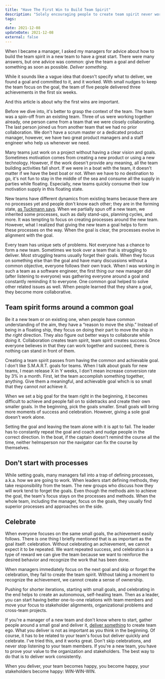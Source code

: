 ```yaml
---
title: "Have The First Win to Build Team Spirit"
description: "Solely encouraging people to create team spirit never works, especially for new teams. The manager has to give the team a goal and celebrate achievements."
tags:
  -
date: 2021-12-08
updateDate: 2021-12-08
external: false
---
```


When I became a manager, I asked my managers for advice about how to build the team spirit in a new team to have a great start. There were many answers, but one advice was common: give the team a goal and deliver something as soon as possible. *Deliver something*.

While it sounds like a vague idea that doesn't specify what to deliver, we found a goal and committed to it, and it worked. With small nudges to keep the team focus on the goal, the team of five people delivered three achievements in the first six weeks.

And this article is about why the first wins are important.

Before we dive into, it's better to grasp the context of the team. The team was a spin-off from an existing team. Three of us were working together already, one person came from a team that we were closely collaborating. The last person joined us from another team that we had no prior collaboration. We don't have a scrum master or a dedicated product manager, however, we have two great product managers and a staff engineer who help us whenever we need.

Many teams just work on a project without having a clear vision and goals. Sometimes motivation comes from creating a new product or using a new technology. However, if the work doesn't provide any meaning, all the team building activities fall short. If we were in a boat with the team, it doesn't matter if we have the best boat or not. When we have to no destination to go, it's not fun to stay in the middle of the sea and consume all the supply in parties while floating. Especially, new teams quickly consume their low motivation supply in this floating state.

New teams have different dynamics from existing teams because there are no processes yet and people don't know each other; they are in the forming state, [as Tuckmann says](https://www.wikiwand.com/en/Tuckman%27s_stages_of_group_development). When we partially spun off a new team, we inherited some processes, such as daily stand-ups, planning cycles, and more. It was tempting to focus on creating processes around the new team. However, what I realized that giving the new team a goal helps to form these processes on the way. When the goal is clear, the processes evolve in alignment with the goal.

Every team has unique sets of problems. Not everyone has a chance to form a new team. Sometimes we took over a team that is struggling to deliver. Most struggling teams usually forget their goals. When they focus on something else than the goal and have many discussions without a common objective, everyone follows their own track. When I was working in such a team as a software engineer, the first thing our new manager did (after listening to everyone) was gathering everyone around a goal and constantly reminding it to everyone. One common goal helped to solve other related issues as well. When people learned that they share a goal, they become more collaborative.

## Team spirit forms around a common goal

Be it a new team or on existing one, when people have common understanding of the aim, they have a “reason to move the ship.” Instead of being in a floating ship, they focus on doing their part to move the ship in *the right* direction. They also figure out better ways to collaborate while doing it. Collaboration creates team spirit, team spirit creates success. Once everyone believes in that they can work together and succeed, there is nothing can stand in front of them.

Creating a team spirit passes from having the common and achievable goal. I don't like S.M.A.R.T. goals for teams. When I talk about goals for new teams, I mean release X in Y weeks, I don't mean increase conversion rate by 3% in a month. First, let the team accomplish something together, anything. Give them a meaningful, and achievable goal which is so small that they cannot *not* achieve it.

When we set a big goal for the team right in the beginning, it becomes difficult to achieve and people fall on to sidetracks and create their own smaller goals. In the beginning, pick the goals smaller. Small goals will bring more moments of success and celebration. However, giving a sole goal doesn't work alone.

Setting the goal and leaving the team alone with it is apt to fail. The leader has to constantly repeat the goal and coach and nudge people in the correct direction. In the boat, if the captain doesn't remind the course all the time, neither helmsperson nor the navigator can fix the course by themselves.

## Don't start with processes

While setting goals, many managers fall into a trap of defining processes, a.k.a. how we are going to work. When leaders start defining methods, they take responsibility from the team. The new groups who discuss how they will work tend to forget the goals. Even though the methods aim to achieve the goal, the team's focus stays on the processes and methods. When the whole team, including the manager, focus on the goals, they usually find superior processes and approaches on the side.

## Celebrate

When everyone focuses on the same small goals, the achievement easily follows. There is one thing I briefly mentioned that is as important as the goal itself: celebration. Without celebrating an achievement, we cannot expect it to be repeated. We want repeated success, and celebration is a type of reward we can give the team because we want to reinforce the desired behavior and recognize the work that has been done.

When managers immediately focus on the next goal and skip or forget the celebration, they fail to create the team spirit. Without taking a moment to recognize the achievement, we cannot create a sense of ownership.

Pushing for shorter iterations, starting with small goals, and celebrating in the end helps to create an autonomous, self-healing team. Then as a leader, you can start having better one-to-one relations with team members and move your focus to stakeholder alignments, organizational problems and cross-team projects.

If you're a manager of a new team and don't know where to start, gather people around a small goal and deliver it, [deliver something](https://mediations.candost.blog/p/bias-towards-action) to create team ego. What you deliver is not as important as you think in the beginning. Of course, it has to be related to your team's focus but deliver quickly and celebrate. I've tried this, and it works great. Don't skip celebrations, and never stop listening to your team members. If you're a new team, you have to prove your value to the organization and stakeholders. The best way to do that is to deliver work consistently.

When you deliver, your team becomes happy, you become happy, your stakeholders become happy: WIN-WIN-WIN.
